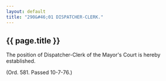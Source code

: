 ```yaml
---
layout: default 
title: "290&#46;01 DISPATCHER-CLERK."
---
```


{{ page.title }}
----------------

The position of Dispatcher-Clerk of the Mayor's Court is hereby
established.

(Ord. 581. Passed 10-7-76.)
